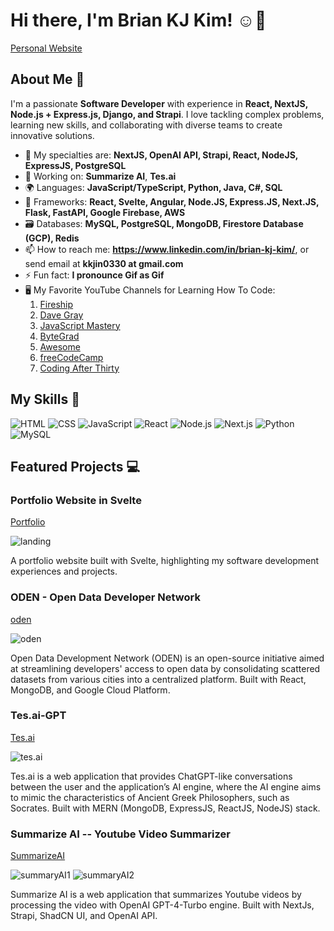 # Hi there, I'm Brian KJ Kim! ☺️👋
[Personal Website](https://svelte-portfolio-website.vercel.app/)

## About Me 🚀

I'm a passionate **Software Developer** with experience in **React, NextJS, Node.js + Express.js, Django, and Strapi**. I love tackling complex problems, learning new skills, and collaborating with diverse teams to create innovative solutions.

- 🌱 My specialties are: **NextJS, OpenAI API, Strapi, React, NodeJS, ExpressJS, PostgreSQL**
- 🔭 Working on: **Summarize AI**, **Tes.ai**
- 🌍 Languages: **JavaScript/TypeScript, Python, Java, C#, SQL**
- 🔨 Frameworks: **React, Svelte, Angular, Node.JS, Express.JS, Next.JS, Flask, FastAPI, Google Firebase, AWS**
- 🗃️ Databases: **MySQL, PostgreSQL, MongoDB, Firestore Database (GCP), Redis**
- 📫 How to reach me: **https://www.linkedin.com/in/brian-kj-kim/**, or send email at **kkjin0330 at gmail.com**
- ⚡ Fun fact: **I pronounce Gif as Gif**
- 🖥️ My Favorite YouTube Channels for Learning How To Code:
  1) [Fireship](https://www.youtube.com/@Fireship)
  2) [Dave Gray](https://www.youtube.com/@DaveGrayTeachesCode)
  3) [JavaScript Mastery](https://www.youtube.com/@javascriptmastery)
  4) [ByteGrad](https://www.youtube.com/@ByteGrad)
  5) [Awesome](https://www.youtube.com/@awesome-coding)
  6) [freeCodeCamp](https://www.youtube.com/@freecodecamp)
  7) [Coding After Thirty](https://www.youtube.com/@CodingAfterThirty)

## My Skills 🧠

![HTML](https://img.shields.io/badge/-HTML-E34F26?style=flat-square&logo=html5&logoColor=white)
![CSS](https://img.shields.io/badge/-CSS-1572B6?style=flat-square&logo=css3&logoColor=white)
![JavaScript](https://img.shields.io/badge/-JavaScript-F7DF1E?style=flat-square&logo=javascript&logoColor=black)
![React](https://img.shields.io/badge/-React-61DAFB?style=flat-square&logo=react&logoColor=black)
![Node.js](https://img.shields.io/badge/-Node.js-339933?style=flat-square&logo=node.js&logoColor=white)
![Next.js](https://img.shields.io/badge/next.js-000000?style=for-the-badge&logo=nextdotjs&logoColor=white)
![Python](https://img.shields.io/badge/python-3670A0?style=for-the-badge&logo=python&logoColor=ffdd54)
![MySQL](https://shields.io/badge/MySQL-lightgrey?logo=mysql&style=plastic&logoColor=white&labelColor=blue)

## Featured Projects 💻

### Portfolio Website in Svelte
[Portfolio](https://svelte-portfolio-website.vercel.app/)

![landing](https://github.com/briankjkim/briankjkim/assets/97319869/3b452101-bce4-4ab3-a4bb-f85d9d1e05da)

A portfolio website built with Svelte, highlighting my software development experiences and projects.

### ODEN - Open Data Developer Network 
[oden](https://terratap-oden-client-v2.web.app/)

![oden](https://github.com/briankjkim/briankjkim/assets/97319869/df3e891c-fdfb-414b-8cc8-a1691d98926e)

Open Data Development Network (ODEN) is an open-source initiative aimed at streamlining developers' access to open data by consolidating scattered datasets from various cities into a centralized platform. Built with React, MongoDB, and Google Cloud Platform.


### Tes.ai-GPT
[Tes.ai](https://mern-ai-chatbot-client.vercel.app/)

![tes.ai](https://github.com/briankjkim/briankjkim/assets/97319869/7b70c5fd-c0b6-4b06-87c0-ba9b41f34859)


Tes.ai is a web application that provides ChatGPT-like conversations between the user and the application’s AI engine, where the AI engine aims to mimic the characteristics of Ancient Greek Philosophers, such as Socrates. Built with MERN (MongoDB, ExpressJS, ReactJS, NodeJS) stack.


### Summarize AI -- Youtube Video Summarizer
[SummarizeAI](https://youtube-ai-summarizer.vercel.app/)

![summaryAI1](https://github.com/briankjkim/briankjkim/assets/97319869/9f2b8d91-dadd-4154-9f84-b82470492343)
![summaryAI2](https://github.com/briankjkim/briankjkim/assets/97319869/2be16266-372a-4d14-b32c-c48e050a0c8f)


Summarize AI is a web application that summarizes Youtube videos by processing the video with OpenAI GPT-4-Turbo engine. Built with NextJs, Strapi, ShadCN UI, and OpenAI API.
